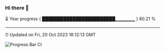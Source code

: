 ### Hi there 👋

⏳ Year progress { ████████████████████████▁▁▁▁▁▁ } 80.21 %

---

⏰ Updated on Fri, 20 Oct 2023 18:12:13 GMT

![Progress Bar CI](https://github.com/liununu/liununu/workflows/Progress%20Bar%20CI/badge.svg)
